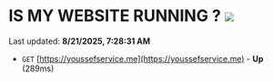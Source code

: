 # IS MY WEBSITE RUNNING ? [![](https://img.shields.io/static/v1?label=Sponsor&message=%E2%9D%A4&logo=GitHub&color=%23fe8e86)](https://github.com/sponsors/Youssef-Lehmam)

Last updated: **8/21/2025, 7:28:31 AM**

- `GET` [https://youssefservice.me](https://youssefservice.me) - **Up** (289ms)

